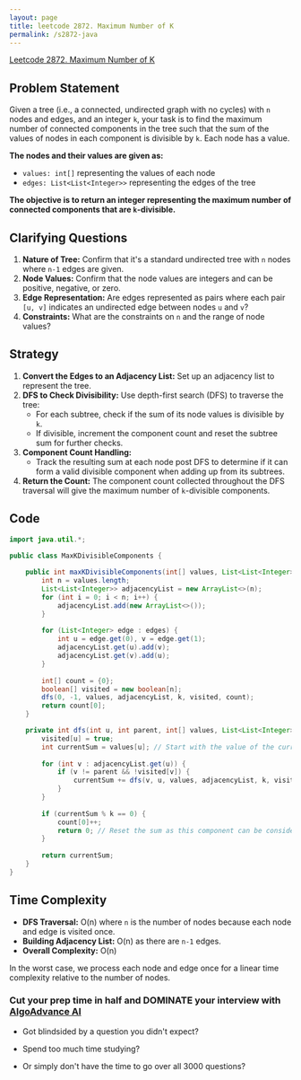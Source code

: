 ```yaml
---
layout: page
title: leetcode 2872. Maximum Number of K
permalink: /s2872-java
---
```

[Leetcode 2872. Maximum Number of K](https://algoadvance.github.io/algoadvance/l2872)
## Problem Statement

Given a tree (i.e., a connected, undirected graph with no cycles) with `n` nodes and edges, and an integer `k`, your task is to find the maximum number of connected components in the tree such that the sum of the values of nodes in each component is divisible by `k`. Each node has a value. 

**The nodes and their values are given as:**
- `values: int[]` representing the values of each node
- `edges: List<List<Integer>>` representing the edges of the tree

**The objective is to return an integer representing the maximum number of connected components that are `k`-divisible.**

## Clarifying Questions

1. **Nature of Tree:** Confirm that it's a standard undirected tree with `n` nodes where `n-1` edges are given.
2. **Node Values:** Confirm that the node values are integers and can be positive, negative, or zero.
3. **Edge Representation:** Are edges represented as pairs where each pair `[u, v]` indicates an undirected edge between nodes `u` and `v`?
4. **Constraints:** What are the constraints on `n` and the range of node values?

## Strategy

1. **Convert the Edges to an Adjacency List:** Set up an adjacency list to represent the tree.
2. **DFS to Check Divisibility:** Use depth-first search (DFS) to traverse the tree:
    - For each subtree, check if the sum of its node values is divisible by `k`.
    - If divisible, increment the component count and reset the subtree sum for further checks.
3. **Component Count Handling:**
    - Track the resulting sum at each node post DFS to determine if it can form a valid divisible component when adding up from its subtrees.
4. **Return the Count:** The component count collected throughout the DFS traversal will give the maximum number of `k`-divisible components.

## Code

```java
import java.util.*;

public class MaxKDivisibleComponents {
    
    public int maxKDivisibleComponents(int[] values, List<List<Integer>> edges, int k) {
        int n = values.length;
        List<List<Integer>> adjacencyList = new ArrayList<>(n);
        for (int i = 0; i < n; i++) {
            adjacencyList.add(new ArrayList<>());
        }
        
        for (List<Integer> edge : edges) {
            int u = edge.get(0), v = edge.get(1);
            adjacencyList.get(u).add(v);
            adjacencyList.get(v).add(u);
        }
        
        int[] count = {0};
        boolean[] visited = new boolean[n];
        dfs(0, -1, values, adjacencyList, k, visited, count);
        return count[0];
    }

    private int dfs(int u, int parent, int[] values, List<List<Integer>> adjacencyList, int k, boolean[] visited, int[] count) {
        visited[u] = true;
        int currentSum = values[u]; // Start with the value of the current node.
        
        for (int v : adjacencyList.get(u)) {
            if (v != parent && !visited[v]) {
                currentSum += dfs(v, u, values, adjacencyList, k, visited, count);
            }
        }
        
        if (currentSum % k == 0) {
            count[0]++;
            return 0; // Reset the sum as this component can be considered k-divisible.
        }
        
        return currentSum;
    }
}
```

## Time Complexity

- **DFS Traversal:** O(n) where `n` is the number of nodes because each node and edge is visited once.
- **Building Adjacency List:** O(n) as there are `n-1` edges.
- **Overall Complexity:** O(n)

In the worst case, we process each node and edge once for a linear time complexity relative to the number of nodes.


### Cut your prep time in half and DOMINATE your interview with [AlgoAdvance AI](https://algoAdvance.com)

- Got blindsided by a question you didn't expect?

- Spend too much time studying?

- Or simply don't have the time to go over all 3000 questions?


